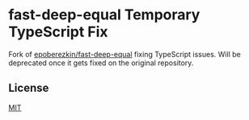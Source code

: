 # fast-deep-equal Temporary TypeScript Fix

Fork of [epoberezkin/fast-deep-equal](https://github.com/epoberezkin/fast-deep-equal/) fixing TypeScript issues. Will be deprecated once it gets fixed on the original repository.

## License

[MIT](https://github.com/epoberezkin/fast-deep-equal/blob/master/LICENSE)
